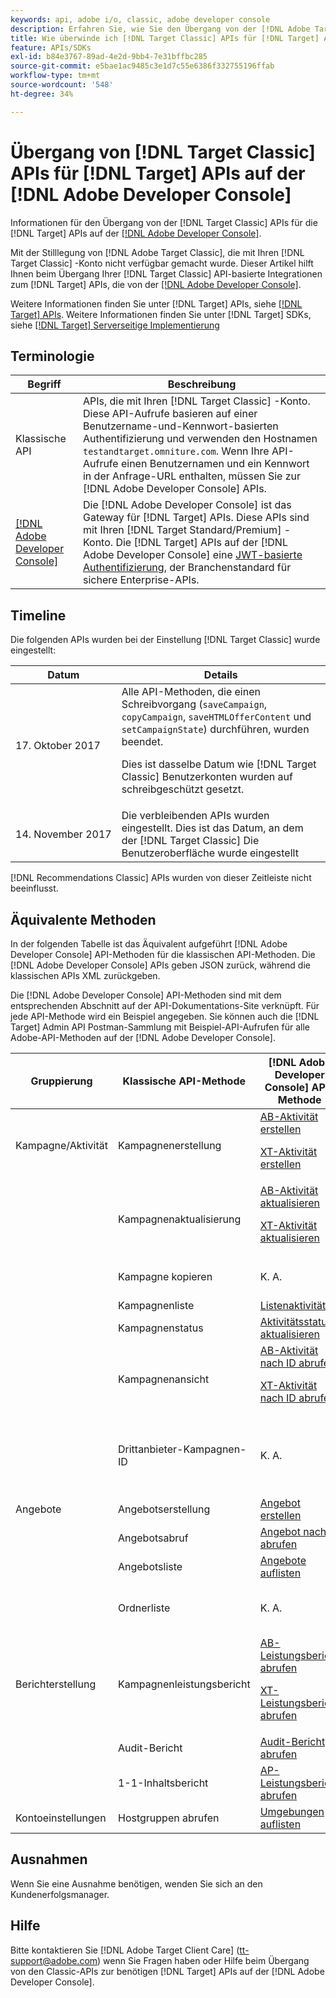 ```yaml
---
keywords: api, adobe i/o, classic, adobe developer console
description: Erfahren Sie, wie Sie den Übergang von der [!DNL Adobe Target Classic] APIs für die [!DNL Target] APIs auf der [!DNL Adobe Developer Console].
title: Wie überwinde ich [!DNL Target Classic] APIs für [!DNL Target] APIs auf der [!DNL Adobe Developer Console]?
feature: APIs/SDKs
exl-id: b84e3767-89ad-4e2d-9bb4-7e31bffbc285
source-git-commit: e5bae1ac9485c3e1d7c55e6386f332755196ffab
workflow-type: tm+mt
source-wordcount: '548'
ht-degree: 34%

---
```


# Übergang von [!DNL Target Classic] APIs für [!DNL Target] APIs auf der [!DNL Adobe Developer Console]

Informationen für den Übergang von der [!DNL Target Classic] APIs für die [!DNL Target] APIs auf der [[!DNL Adobe Developer Console]](https://developer.adobe.com/console/home).

Mit der Stilllegung von [!DNL Adobe Target Classic], die mit Ihren [!DNL Target Classic] -Konto nicht verfügbar gemacht wurde. Dieser Artikel hilft Ihnen beim Übergang Ihrer [!DNL Target Classic] API-basierte Integrationen zum [!DNL Target] APIs, die von der [[!DNL Adobe Developer Console]](https://developer.adobe.com/console/home).

Weitere Informationen finden Sie unter [!DNL Target] APIs, siehe [[!DNL Target] APIs](/help/dev/before-administer/target-api-overview.md). Weitere Informationen finden Sie unter [!DNL Target] SDKs, siehe [[!DNL Target] Serverseitige Implementierung](/help/dev/implement/server-side/server-side-overview.md)

## Terminologie  

| Begriff | Beschreibung |
|--- |--- |
| Klassische API | APIs, die mit Ihren [!DNL Target Classic] -Konto. Diese API-Aufrufe basieren auf einer Benutzername-und-Kennwort-basierten Authentifizierung und verwenden den Hostnamen `testandtarget.omniture.com`. Wenn Ihre API-Aufrufe einen Benutzernamen und ein Kennwort in der Anfrage-URL enthalten, müssen Sie zur [!DNL Adobe Developer Console] APIs. |
| [[!DNL Adobe Developer Console]](https://developer.adobe.com/console/home) | Die [!DNL Adobe Developer Console] ist das Gateway für [!DNL Target] APIs. Diese APIs sind mit Ihren [!DNL Target Standard/Premium] -Konto. Die [!DNL Target] APIs auf der [!DNL Adobe Developer Console] eine [JWT-basierte Authentifizierung](../../before-administer/configure-authentication.md), der Branchenstandard für sichere Enterprise-APIs. |

## Timeline 

Die folgenden APIs wurden bei der Einstellung [!DNL Target Classic] wurde eingestellt:

| Datum | Details |
|--- |--- |
| 17. Oktober 2017 | Alle API-Methoden, die einen Schreibvorgang (`saveCampaign`, `copyCampaign`, `saveHTMLOfferContent` und `setCampaignState`) durchführen, wurden beendet.<P>Dies ist dasselbe Datum wie [!DNL Target Classic] Benutzerkonten wurden auf schreibgeschützt gesetzt. |
| 14. November 2017 | Die verbleibenden APIs wurden eingestellt. Dies ist das Datum, an dem der [!DNL Target Classic] Die Benutzeroberfläche wurde eingestellt |

[!DNL Recommendations Classic] APIs wurden von dieser Zeitleiste nicht beeinflusst.

## Äquivalente Methoden 

In der folgenden Tabelle ist das Äquivalent aufgeführt [!DNL Adobe Developer Console] API-Methoden für die klassischen API-Methoden. Die [!DNL Adobe Developer Console] APIs geben JSON zurück, während die klassischen APIs XML zurückgeben.

Die [!DNL Adobe Developer Console] API-Methoden sind mit dem entsprechenden Abschnitt auf der API-Dokumentations-Site verknüpft. Für jede API-Methode wird ein Beispiel angegeben. Sie können auch die [!DNL Target] Admin API Postman-Sammlung mit Beispiel-API-Aufrufen für alle Adobe-API-Methoden auf der [!DNL Adobe Developer Console].

| Gruppierung | Klassische API-Methode | [!DNL Adobe Developer Console] API-Methode | Hinweise |
|--- |--- |--- |--- |
| Kampagne/Aktivität | Kampagnenerstellung | [AB-Aktivität erstellen](https://developers.adobetarget.com/api/#create-ab-activity)<P>[XT-Aktivität erstellen](https://developers.adobetarget.com/api/#create-xt-activity) | Die neuen APIs enthalten separate Erstellungsmethoden für AB und XT |
|  | Kampagnenaktualisierung | [AB-Aktivität aktualisieren](https://developers.adobetarget.com/api/#update-ab-activity)<P>[XT-Aktivität aktualisieren](https://developers.adobetarget.com/api/#update-xt-activity) |  |
|  | Kampagne kopieren | K. A. | APIs zum Erstellen von Aktivitäten verwenden |
|  | Kampagnenliste | [Listenaktivitäten](https://developers.adobetarget.com/api/#list-activities) |  |
|  | Kampagnenstatus | [Aktivitätsstatus aktualisieren](https://developers.adobetarget.com/api/#update-activity-state) |  |
|  | Kampagnenansicht | [AB-Aktivität nach ID abrufen](https://developers.adobetarget.com/api/#get-ab-activity-by-id)<P>[XT-Aktivität nach ID abrufen](https://developers.adobetarget.com/api/#get-xt-activity-by-id) |  |
|  | Drittanbieter-Kampagnen-ID | K. A. | Wenn Sie eine thirdpartyID verwenden, können die relevanten Aktivitätsmethoden verwendet werden |
| Angebote | Angebotserstellung | [Angebot erstellen](https://developers.adobetarget.com/api/#create-offer) |  |
|  | Angebotsabruf | [Angebot nach ID abrufen](https://developers.adobetarget.com/api/#get-offer-by-id) |  |
|  | Angebotsliste | [Angebote auflisten](https://developers.adobetarget.com/api/#list-offers) |  |
|  | Ordnerliste | K. A. | Ordner werden nicht unterstützt in [!DNL Target Standard/Premium] |
| Berichterstellung | Kampagnenleistungsbericht | [AB-Leistungsbericht abrufen](https://developers.adobetarget.com/api/#get-ab-performance-report)<P>[XT-Leistungsbericht abrufen](https://developers.adobetarget.com/api/#get-xt-performance-report) |  |
|  | Audit-Bericht | [Audit-Bericht abrufen](https://developers.adobetarget.com/api/#get-audit-report) |  |
|  | 1-1-Inhaltsbericht | [AP-Leistungsbericht abrufen](https://developers.adobetarget.com/api/#get-ap-activity-performance-report) |  |
| Kontoeinstellungen | Hostgruppen abrufen | [Umgebungen auflisten](https://developers.adobetarget.com/api/#list-environments) |  |

## Ausnahmen

Wenn Sie eine Ausnahme benötigen, wenden Sie sich an den Kundenerfolgsmanager.

## Hilfe 

Bitte kontaktieren Sie [!DNL Adobe Target Client Care] (tt-support@adobe.com) wenn Sie Fragen haben oder Hilfe beim Übergang von den Classic-APIs zur benötigen [!DNL Target] APIs auf der [!DNL Adobe Developer Console].
